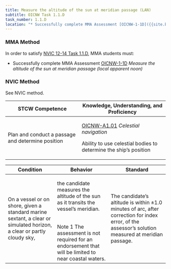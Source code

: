 ```yaml
---
title: Measure the altitude of the sun at meridian passage (LAN)
subtitle: OICNW Task 1.1.D 
task_number: 1.1.D
location: "* Successfully complete MMA Assessment [OICNW-1-1D]({{site.baseurl}}/assessments/Deck/OICNW-1-1D) *Measure the altitude of the sun at meridian passage (local apparent noon)*" 
---
```



### MMA Method

In order to satisfy  [NVIC 12-14  Task  1.1.D]({{site.baseurl}}/assets/images/nvic-12-14.pdf), MMA students must:

* Successfully complete MMA Assessment [OICNW-1-1D]({{site.baseurl}}/assessments/Deck/OICNW-1-1D) *Measure the altitude of the sun at meridian passage (local apparent noon)*


### NVIC Method

<a onclick="togglevisibility('nvic_methods')" >See NVIC method.</a>

<div id='nvic_methods' class='hide'>

<table>
<thead>
<tr>
<th class='forty'> STCW Competence </th>
<th class='sixty'> Knowledge, Understanding, and Proficiency </th>
</tr>
</thead>




<tbody>
<tr><td markdown='1'>

Plan and conduct a passage and determine position

</td><td markdown='1'>

[OICNW-A1.01](../../tables/21.html#OICNW-A1.01) *Celestial navigation*
 
Ability to use celestial bodies to determine the ship’s position

</td></tr>


</tbody>
</table>


<table>
<thead>
<tr><th class='twenty'>  Condition </th><th class='twenty'> Behavior </th><th  class='sixty'>Standard </th></tr>
</thead>
<tbody >



<tr><td markdown='1'>

On a vessel or on shore, given a standard marine sextant, a clear or simulated horizon, a clear or partly cloudy sky,

</td><td markdown='1'>

the candidate measures the altitude of the sun as it transits the vessel’s meridian.

<br>

<div class="tooltip">Note 1
<span class="tooltiptext">
The assessment is not required for an endorsement that will be limited to near coastal waters.
</span>
</div>


</td><td markdown='1'>

The candidate’s altitude is within ±1.0 minutes of arc, after correction for index error, of the assessor’s solution measured at meridian passage.

</td></tr>
</tbody>
</table>
</div>
